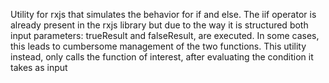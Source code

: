 Utility for rxjs that simulates the behavior for if and else. The iif operator is already present in the rxjs library but due to the way it is structured both input parameters: trueResult and falseResult, are executed. In some cases, this leads to cumbersome management of the two functions. This utility instead, only calls the function of interest, after evaluating the condition it takes as input
